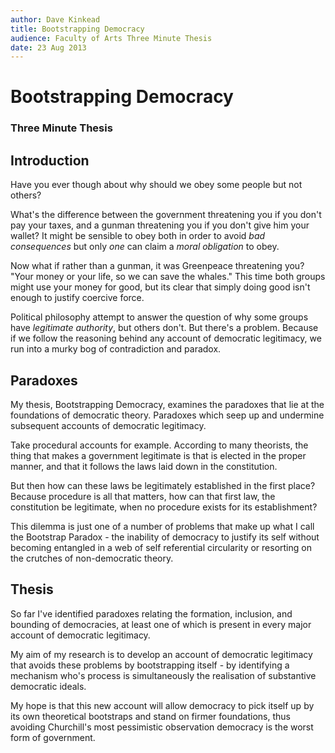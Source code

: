 ```yaml
---
author: Dave Kinkead
title: Bootstrapping Democracy
audience: Faculty of Arts Three Minute Thesis
date: 23 Aug 2013
---
```


# Bootstrapping Democracy

### Three Minute Thesis

## Introduction

Have you ever though about why should we obey some people but not others?

What's the difference between the government threatening you if you don't pay your taxes, and a gunman threatening you if you don't give him your wallet?  It might be sensible to obey both in order to avoid _bad consequences_ but only _one_ can claim a _moral obligation_ to obey.

Now what if rather than a gunman, it was Greenpeace threatening you? "Your money or your life, so we can save the whales."  This time both groups might use your money for good, but its clear that simply doing good isn't enough to justify coercive force.

Political philosophy attempt to answer the question of why some groups have _legitimate authority_, but others don't.  But there's a problem.  Because if we follow the reasoning behind any account of democratic legitimacy, we run into a murky bog of contradiction and paradox.

## Paradoxes

My thesis, Bootstrapping Democracy, examines the paradoxes that lie at the foundations of democratic theory.  Paradoxes which seep up and undermine subsequent accounts of democratic legitimacy.

Take procedural accounts for example.  According to many theorists, the thing that makes a government legitimate is that is elected in the proper manner, and that it follows the laws laid down in the constitution.

But then how can these laws be legitimately established in the first place?  Because procedure is all that matters, how can that first law, the constitution be legitimate, when no procedure exists for its establishment?

This dilemma is just one of a number of problems that make up what I call the Bootstrap Paradox - the inability of democracy to justify its self without becoming entangled in a web of self referential circularity or resorting on the crutches of non-democratic theory.

## Thesis

So far I've identified paradoxes relating the formation, inclusion, and bounding of democracies, at least one of which is present in every major account of democratic legitimacy.

My aim of my research is to develop an account of democratic legitimacy that avoids these problems by bootstrapping itself - by identifying a mechanism who's process is simultaneously the realisation of substantive democratic ideals.

My hope is that this new account will allow democracy to pick itself up by its own theoretical bootstraps and stand on firmer foundations, thus avoiding Churchill's most pessimistic observation democracy is the worst form of government.
